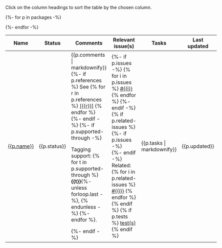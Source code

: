 
Click on the column headings to sort the table by the chosen column.

<table class="sortable" style="display:table   ;width:100%">
<thead>
<tr>
<!-- <th>Type</th>  -->
<th>Name</th>
<th>Status</th>
<th>Comments</th>
<th>Relevant issue(s)</th>
<th>Tasks</th>
<th>Last updated</th>
</tr>
</thead>
<tbody>



{%- for p in packages -%}
<tr>
<!-- <td>{{p.type}}</td> -->
<td class="{{p.status}}"><a href="https://ctan.org/pkg/
{%- if p.ctan-pkg -%}{{p.ctan-pkg}}{%- else -%}{{p.name}}{%- endif -%}
">{{p.name}}</a></td>
<td class="{{p.status}}"{% if p.status == "partially-compatible" %} sorttable_customkey="compatible-partial"{% endif %}>{{p.status}}</td>
<td>
{{p.comments | markdownify}}
{%- if p.references %}
See 
{% for r in p.references %}
<a href="#ref{{r}}">[{{r}}]</a>
{% endfor %}
{%- endif -%}
{%- if p.supported-through -%}
<p>Tagging support:
{% for t in p.supported-through %}
<b>{{t}}</b>{%- unless forloop.last -%}, {% endunless -%}
{%- endfor %}.</p>
{%- endif -%}
</td>
<td>
{%- if p.issues -%}
{% for i in p.issues %}
<a href="https://github.com/latex3/tagging-project/issues/{{i}}">#{{i}}</a>
{% endfor %}
{%- endif -%}
{% if p.related-issues %}
{%- if p.issues -%}<br/>{%- endif -%}
Related:
{% for i in p.related-issues %}
<a href="https://github.com/latex3/tagging-project/issues/{{i}}">#{{i}}</a>
{% endfor %}
{% endif %}
{% if p.tests %}
<a href="{{ site.github.repository_url }}/tree/main/tagging-status/testfiles/{{p.name}}/">test(s)</a>
{% endif %}
</td>
<td>{{p.tasks | markdownify}}</td>
<td class="date">{{p.updated}}</td>
</tr>
{%- endfor -%}

</tbody>
</table>
